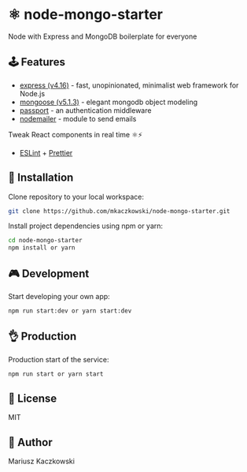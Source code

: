 # ⚛ node-mongo-starter

Node with Express and MongoDB boilerplate for everyone

## 🕹 Features
* [express (v4.16)](https://expressjs.com) - fast, unopinionated, minimalist web framework for Node.js
* [mongoose (v5.1.3)](http://mongoosejs.com) - elegant mongodb object modeling
* [passport](http://www.passportjs.org) - an authentication middleware
* [nodemailer](https://www.nodemailer.com) - module to send emails

Tweak React components in real time ⚛️⚡️
* [ESLint](https://eslint.org) + [Prettier](https://prettier.io)

## 🔧 Installation

Clone repository to your local workspace:
```bash
git clone https://github.com/mkaczkowski/node-mongo-starter.git
```

Install project dependencies using npm or yarn:

```bash
cd node-mongo-starter
npm install or yarn
```

## 🎮 Development

Start developing your own app:

```bash
npm run start:dev or yarn start:dev
```

## 👌 Production

Production start of the service:

```bash
npm run start or yarn start
```

## 📜 License

MIT

## 👨 Author

Mariusz Kaczkowski
